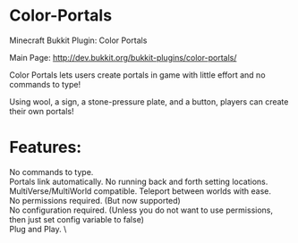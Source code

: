 Color-Portals
=============

Minecraft Bukkit Plugin: Color Portals

Main Page: http://dev.bukkit.org/bukkit-plugins/color-portals/


Color Portals lets users create portals in game with little effort and no commands to type!

Using wool, a sign, a stone-pressure plate, and a button, players can create their own portals!

Features:
=============

No commands to type. \
Portals link automatically. No running back and forth setting locations. \
MultiVerse/MultiWorld compatible. Teleport between worlds with ease. \
No permissions required. (But now supported) \
No configuration required. (Unless you do not want to use permissions, then just set config variable to false) \
Plug and Play. \
